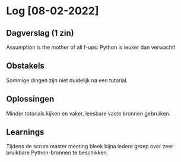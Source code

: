 # Log [08-02-2022]
 
## Dagverslag (1 zin)
Assumption  is the mother of all f-ups: Python is leuker dan verwacht!
 
## Obstakels
Sommige dingen zijn niet duidelijk na een tutorial.

## Oplossingen
Minder totorials kijken en vaker, leesbare vaste bronnen gebruiken.

## Learnings
Tijdens de scrum master meeting bleek bijna iedere groep over zeer bruikbare Python-bronnen te beschikken.